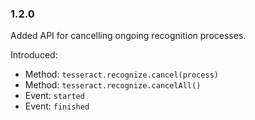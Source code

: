 ### 1.2.0

Added API for cancelling ongoing recognition processes.

Introduced:
- Method: `tesseract.recognize.cancel(process)`
- Method: `tesseract.recognize.cancelAll()`
- Event: `started`
- Event: `finished`
